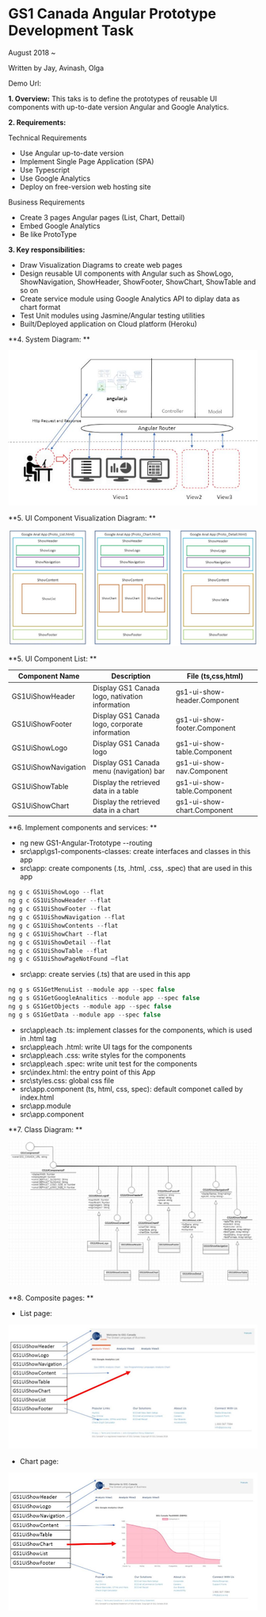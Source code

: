 # GS1 Canada Angular Prototype Development Task
August 2018 ~ 

Written by Jay, Avinash, Olga

Demo Url: 

**1. Overview:** This taks is to define the prototypes of reusable UI components with up-to-date version Angular and Google Analytics.

**2. Requirements:**

Technical Requirements 

- Use Angular up-to-date version 
- Implement Single Page Application (SPA) 
- Use Typescript 
- Use Google Analytics
- Deploy on free-version web hosting site

Business Requirements 

- Create 3 pages Angular pages (List, Chart, Dettail)
- Embed Google Analytics 
- Be like ProtoType 

**3. Key responsibilities:**
- Draw Visualization Diagrams to create web pages
- Design reusable UI components with Angular such as ShowLogo, ShowNavigation, ShowHeader, ShowFooter, ShowChart, ShowTable and so on
- Create service module using Google Analytics API to diplay data as chart format
- Test Unit modules using Jasmine/Angular testing utilities
- Built/Deployed application on Cloud platform (Heroku)

**4. System Diagram: **

![eps01](https://github.com/Gs1TestTeam/GS1_Angular_Prototype/blob/master/src/assets/image/system-diagram.jpg)

**5. UI Component Visualization Diagram: **

![eps02](https://github.com/Gs1TestTeam/GS1_Angular_Prototype/blob/master/src/assets/image/visual-diagrams.jpg)

**5. UI Component List: **

|Component Name|Description|File (ts,css,html)|
| ------------ | --------- | ---------------- |
|GS1UiShowHeader|Display GS1 Canada logo, nativation information|gs1-ui-show-header.Component|
|GS1UiShowFooter|Display GS1 Canada logo, corporate information|gs1-ui-show-footer.Component|
|GS1UiShowLogo|Display GS1 Canada logo|gs1-ui-show-table.Component|
|GS1UiShowNavigation|Display GS1 Canada menu (navigation) bar|gs1-ui-show-nav.Component|
|GS1UiShowTable|Display the retrieved data in a table|gs1-ui-show-table.Component|
|GS1UiShowChart|Display the retrieved data in a chart|gs1-ui-show-chart.Component|

**6. Implement components and services: **

- ng new GS1-Angular-Trototype --routing
- src\app\gs1-components-classes\: create interfaces and classes in this app​
- src\app\: create components (.ts, .html, .css, .spec) that are used in this app​

```js
ng g c GS1UiShowLogo --flat
ng g c GS1UiShowHeader --flat
ng g c GS1UiShowFooter --flat
ng g c GS1UiShowNavigation --flat
ng g c GS1UiShowContents --flat
ng g c GS1UiShowChart --flat
ng g c GS1UiShowDetail --flat
ng g c GS1UiShowTable --flat
ng g c GS1UiShowPageNotFound –flat
```

- src\app\: create servies (.ts) that are used in this app

```js
ng g s GS1GetMenuList --module app --spec false
ng g s GS1GetGoogleAnalitics --module app --spec false
ng g s GS1GetObjects --module app --spec false
ng g s GS1GetData --module app --spec false
```

- src\app\each .ts: implement classes for the components, which is used in .html tag
- src\app\each .html: write UI tags for the components
- src\app\each .css: write styles for the components
- src\app\each .spec: write unit test for the components
- src\index.html: the entry point of this App
- src\styles.css: global css file
- src\app.component (ts, html, css, spec): default componet called by index.html
- src\app.module
- src\app.component

**7. Class Diagram: **

![eps03](https://github.com/Gs1TestTeam/GS1_Angular_Prototype/blob/master/src/assets/image/class-diagram.jpg)

**8. Composite pages: **

- List page: 

![eps04](https://github.com/Gs1TestTeam/GS1_Angular_Prototype/blob/master/src/assets/image/list-page.jpg)

- Chart page: 

![eps05](https://github.com/Gs1TestTeam/GS1_Angular_Prototype/blob/master/src/assets/image/chart-page.jpg)


